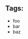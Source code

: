 <div class="au-body">
  <h2 class="au-display-sm">Tags:</h2>
  <ul class="au-tag-list">
    <li><span class="au-tag">foo</span></li>
    <li><span class="au-tag">bar</span></li>
    <li><span class="au-tag">baz</span></li>
  </ul>
</div>
